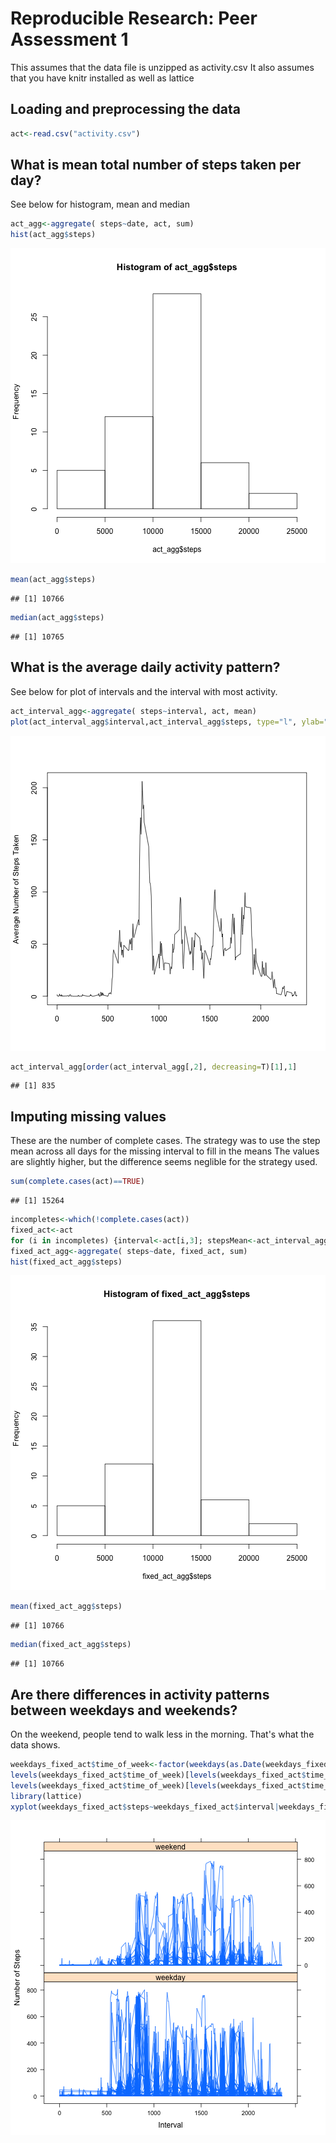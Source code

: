 # Reproducible Research: Peer Assessment 1
This  assumes that the data file is unzipped as activity.csv 
It also assumes that you have knitr installed as well as lattice
## Loading and preprocessing the data

```r
act<-read.csv("activity.csv")
```


## What is mean total number of steps taken per day?
See below for histogram, mean and median

```r
act_agg<-aggregate( steps~date, act, sum)
hist(act_agg$steps) 
```

![plot of chunk unnamed-chunk-2](figure/unnamed-chunk-2.png) 

```r
mean(act_agg$steps)
```

```
## [1] 10766
```

```r
median(act_agg$steps)
```

```
## [1] 10765
```

## What is the average daily activity pattern?
See below for plot of intervals and the interval with most activity. 


```r
act_interval_agg<-aggregate( steps~interval, act, mean)
plot(act_interval_agg$interval,act_interval_agg$steps, type="l", ylab="Average Number of Steps Taken", xlab="")
```

![plot of chunk unnamed-chunk-3](figure/unnamed-chunk-3.png) 

```r
act_interval_agg[order(act_interval_agg[,2], decreasing=T)[1],1]
```

```
## [1] 835
```

## Imputing missing values
These are the number of complete cases. 
The strategy was to use the step mean across all days for the missing interval to fill in the means
The values are slightly higher, but the difference seems neglible for the
strategy used. 

```r
sum(complete.cases(act)==TRUE)
```

```
## [1] 15264
```

```r
incompletes<-which(!complete.cases(act))
fixed_act<-act
for (i in incompletes) {interval<-act[i,3]; stepsMean<-act_interval_agg[act_interval_agg$interval==interval,2]; fixed_act[i,1]<-stepsMean; }
fixed_act_agg<-aggregate( steps~date, fixed_act, sum)
hist(fixed_act_agg$steps)
```

![plot of chunk unnamed-chunk-4](figure/unnamed-chunk-4.png) 

```r
mean(fixed_act_agg$steps)
```

```
## [1] 10766
```

```r
median(fixed_act_agg$steps)
```

```
## [1] 10766
```

## Are there differences in activity patterns between weekdays and weekends?
On the weekend, people tend to walk less in the morning. That's what the data shows. 

```r
weekdays_fixed_act$time_of_week<-factor(weekdays(as.Date(weekdays_fixed_act$date)) %in% c("Saturday", "Sunday")) 
levels(weekdays_fixed_act$time_of_week)[levels(weekdays_fixed_act$time_of_week)=="TRUE"]<-"weekend"
levels(weekdays_fixed_act$time_of_week)[levels(weekdays_fixed_act$time_of_week)=="FALSE"]<-"weekday"
library(lattice)
xyplot(weekdays_fixed_act$steps~weekdays_fixed_act$interval|weekdays_fixed_act$time_of_week, ylab="Number of Steps", xlab="Interval", type="l", layout=c(1,2))
```

![plot of chunk unnamed-chunk-5](figure/unnamed-chunk-5.png) 

